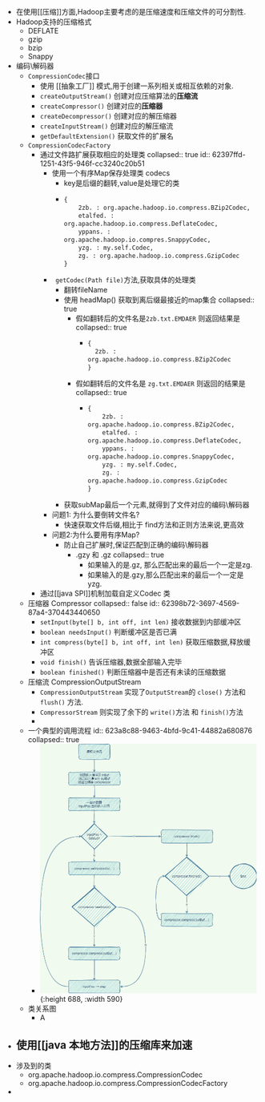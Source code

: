 - 在使用[[压缩]]方面,Hadoop主要考虑的是压缩速度和压缩文件的可分割性.
- Hadoop支持的压缩格式
	- DEFLATE
	- gzip
	- bzip
	- Snappy
- 编码\解码器
	- `CompressionCodec`接口
		- 使用 [[抽象工厂]] 模式,用于创建一系列相关或相互依赖的对象.
		- `createOutputStream()` 创建对应压缩算法的**压缩流**
		- `createCompressor()` 创建对应的**压缩器**
		- `createDecompressor()` 创建对应的解压缩器
		- `createInputStream()` 创建对应的解压缩流
		- `getDefaultExtension()` 获取文件的扩展名
	- `CompressionCodecFactory`
		- 通过文件路扩展获取相应的处理类
		  collapsed:: true
		  id:: 62397ffd-1251-43f5-946f-cc3240c20b51
			- 使用一个有序Map保存处理类 codecs
				- key是后缀的翻转,value是处理它的类
				- ```
				  {
				      2zb. : org.apache.hadoop.io.compress.BZip2Codec,
				      etalfed. : org.apache.hadoop.io.compress.DeflateCodec,
				      yppans. : org.apache.hadoop.io.compres.SnappyCodec,
				      yzg. : my.self.Codec,
				      zg. : org.apache.hadoop.io.compress.GzipCodec
				  }
				  ```
			- ` getCodec(Path file)`方法,获取具体的处理类
				- 翻转fileName
				- 使用 headMap() 获取到离后缀最接近的map集合
				  collapsed:: true
					- 假如翻转后的文件名是`2zb.txt.EMDAER` 则返回结果是
					  collapsed:: true
						- ```
						  {
						  	2zb. : org.apache.hadoop.io.compress.BZip2Codec
						  }
						  ```
					- 假如翻转后的文件名是 `zg.txt.EMDAER` 则返回的结果是
					  collapsed:: true
						- ```
						  {
						      2zb. : org.apache.hadoop.io.compress.BZip2Codec,
						      etalfed. : org.apache.hadoop.io.compress.DeflateCodec,
						      yppans. : org.apache.hadoop.io.compres.SnappyCodec,
						      yzg. : my.self.Codec,
						      zg. : org.apache.hadoop.io.compress.GzipCodec
						  }
						  ```
				- 获取subMap最后一个元素,就得到了文件对应的编码\解码器
			- 问题1: 为什么要倒转文件名?
				- 快速获取文件后缀,相比于 find方法和正则方法来说,更高效
			- 问题2:为什么要用有序Map?
				- 防止自己扩展时,保证匹配到正确的编码\解码器
					- .gzy 和 .gz 
					  collapsed:: true
						- 如果输入的是.gz, 那么匹配出来的最后一个一定是zg.
						- 如果输入的是.gzy,那么匹配出来的最后一个一定是 yzg.
		- 通过[[java SPI]]机制加载自定义Codec 类
	- 压缩器 Compressor
	  collapsed:: false
	  id:: 62398b72-3697-4569-87a4-370443440650
		- `setInput(byte[] b, int off, int len)` 接收数据到内部缓冲区
		- `boolean needsInput()` 判断缓冲区是否已满
		- `int compress(byte[] b, int off, int len)` 获取压缩数据,释放缓冲区
		- `void finish()` 告诉压缩器,数据全部输入完毕
		- `boolean finished()` 判断压缩器中是否还有未读的压缩数据
	- 压缩流 CompressionOutputStream
		- `CompressionOutputStream` 实现了`OutputStream`的 `close()` 方法和 `flush()` 方法.
		- `CompressorStream` 则实现了余下的 `write()`方法 和 `finish()`方法
		-
	- 一个典型的调用流程
	  id:: 623a8c88-9463-4bfd-9c41-44882a680876
	  collapsed:: true
		- ![Hadoop_IO-压缩流程.png](../assets/Hadoop_IO-压缩流程_1647940736319_0.png){:height 688, :width 590}
	- 类关系图
		- A
- 使用[[java 本地方法]]的压缩库来加速
	-
- 涉及到的类
	- org.apache.hadoop.io.compress.CompressionCodec
	- org.apache.hadoop.io.compress.CompressionCodecFactory
-